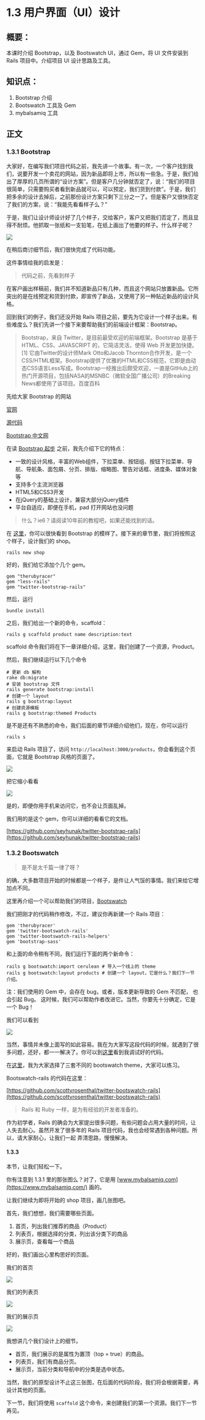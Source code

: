 # 1.3 用户界面（UI）设计

## 概要：

本课时介绍 Bootstrap，以及 Bootswatch UI，通过 Gem，将 UI 文件安装到 Rails 项目中。介绍项目 UI 设计思路及工具。

## 知识点：

1. Bootstrap 介绍
2. Bootswatch 工具及 Gem
3. mybalsamiq 工具

## 正文

### 1.3.1 Bootstrap

大家好，在编写我们项目代码之前，我先讲一个故事。有一次，一个客户找到我们，说要开发一个卖花的网站，因为新品即将上市，所以有一些急。于是，我们给出了厚厚的几页所谓的“设计方案”。但是客户几分钟就否定了，说：“我们的项目很简单，只需要购买者看到新品就可以，可以预定，我们货到付款”。于是，我们把多余的设计去掉后，之前那份设计方案只剩下三分之一了。但是客户又很快否定了我们的方案，说：“我能先看看样子么？”

于是，我们让设计师设计好了几个样子，交给客户，客户又把我们否定了，而且显得不耐烦。他抓取一张纸和一支铅笔，在纸上画出了他要的样子。什么样子呢？

![](../source/images/chapter_1/flower_sample.png)

在稍后商讨细节后，我们很快完成了代码功能。

这件事情给我的启发是：

> 代码之前，先看到样子

在客户画出样稿前，我们并不知道新品只有几种，而且这个网站只放置新品。它所突出的是在线预定和货到付款，即宣传了新品，又使用了另一种贴近新品的设计风格。

回到我们的例子，我们还没开始 Rails 项目之前，要先为它设计一个样子出来。有些难度么？我们先讲一个接下来要帮助我们的前端设计框架：Bootstrap。

> Bootstrap，来自 Twitter，是目前最受欢迎的前端框架。Bootstrap 是基于 HTML、CSS、JAVASCRIPT 的，它简洁灵活，使得 Web 开发更加快捷。[1] 它由Twitter的设计师Mark Otto和Jacob Thornton合作开发，是一个CSS/HTML框架。Bootstrap提供了优雅的HTML和CSS规范，它即是由动态CSS语言Less写成。Bootstrap一经推出后颇受欢迎，一直是GitHub上的热门开源项目，包括NASA的MSNBC（微软全国广播公司）的Breaking News都使用了该项目。百度百科

先给大家 Bootstrap 的网站


[官网](http://getbootstrap.com/)

[源代码](https://github.com/twbs/bootstrap)

[Bootstrap 中文网](http://www.bootcss.com/)

在读 [Bootstrap 起步](http://v3.bootcss.com/getting-started) 之前，我先介绍下它的特点：

* 一致的设计风格，丰富的Web组件，下拉菜单、按钮组、按钮下拉菜单、导航、导航条、面包屑、分页、排版、缩略图、警告对话框、进度条、媒体对象等
* 支持多个主流浏览器
* HTML5和CSS3开发
* 在jQuery的基础上设计，兼容大部分jQuery插件
* 平台自适应，即便在手机，pad 打开网站也没问题

> 什么？ie6？请阅读10年前的教程吧，如果还能找到的话。

在 [这里](http://v3.bootcss.com/getting-started/#examples)，你可以很快看到 Bootstrap 的模样了。接下来的章节里，我们将按照这个样子，设计我们的 shop。

```
rails new shop
```

好的，我们给它添加个几个 gem。

```
gem "therubyracer"
gem "less-rails"
gem "twitter-bootstrap-rails"
```

然后，运行

`bundle install`

之后，我们给出一个新的命令，scaffold：

`rails g scaffold product name description:text`

scaffold 命令我们将在下一章详细介绍，这里，我们创建了一个资源，Product。

然后，我们继续运行以下几个命令

```
# 更新 db 解构
rake db:migrate
# 安装 bootstrap 文件
rails generate bootstrap:install
# 创建一个 layout
rails g bootstrap:layout
# 创建资源模板
rails g bootstrap:themed Products
```

是不是还有不熟悉的命令，我们后面的章节详细介绍他们，现在，你可以运行

`rails s`

来启动 Rails 项目了，访问 `http://localhost:3000/products`，你会看到这个页面，它就是 Bootstrap 风格的页面了。

![](../source/images/chapter_1/bootstrap.png)

把它缩小看看

![](../source/images/chapter_1/bootstrap_small.png)

是的，即便你用手机来访问它，也不会让页面乱掉。

我们用的是这个 gem，你可以详细的看看它的文档。

[https://github.com/seyhunak/twitter-bootstrap-rails](https://github.com/seyhunak/twitter-bootstrap-rails)

### 1.3.2 Bootswatch

> 是不是太千篇一律了呀？

的确，大多数项目开始的时候都是一个样子，是件让人气馁的事情。我们来给它增加点不同。

这里再介绍一个可以帮助我们的项目，[Bootswatch](http://bootswatch.com/) 

我们把刚才的代码稍作修改，不过，建议你再新建一个 Rails 项目：

```
gem 'therubyracer'
gem 'twitter-bootswatch-rails'
gem 'twitter-bootswatch-rails-helpers'
gem 'bootstrap-sass'
```

和上面的命令稍有不同，我们运行下面的两个新命令：

```
rails g bootswatch:import cerulean # 导入一个线上的 theme
rails g bootswatch:layout products # 创建一个 layout，它是什么？我们下一节介绍。
```

注：我们使用的 Gem 中，会存在 bug，或者，版本更新导致的 Gem 不匹配， 也会引起 Bug。 这时候，我们可以帮助作者改进它。当然，你要先十分确定，它是一个 Bug！

我们可以看到

![](../source/images/chapter_1/bootswatch.png)

当然，事情并未像上面写的如此容易。我在为大家写这段代码的时候，就遇到了很多问题，还好，都一一解决了。你可以到[这里](https://github.com/liwei78/rails-practice-code/tree/master/chapter_1)看到我调试好的代码。

在[这里](https://github.com/liwei78/rails-practice-code/tree/master/chapter_1/rails-bootswatch)，我为大家选择了三套不同的 bootswatch theme，大家可以练习。

Bootswatch-rails 的代码在这里：

[https://github.com/scottvrosenthal/twitter-bootswatch-rails](https://github.com/scottvrosenthal/twitter-bootswatch-rails)

> Rails 和 Ruby 一样，是为有经验的开发者准备的。

作为初学者，Rails 的确会为大家提出很多问题，有些问题会占用大量的时间，让人失去耐心。虽然开发了很多年的 Rails 项目代码，我也会经常遇到各种问题。所以，请大家耐心，让我们一起
弄清思路，慢慢解决。

#### 1.3.3

本节，让我们轻松一下。

你有注意到 1.3.1 里的那张图么？对了，它是用 [www.mybalsamiq.com](https://www.mybalsamiq.com/) 画的。

让我们继续为即将开始的 shop 项目，画几张图吧。

首先，我们想想，我们需要哪些页面。

1. 首页，列出我们推荐的商品（Product）
2. 列表页，根据选择的分类，列出该分类下的商品
3. 展示页，查看每一个商品

好的，我们画出心里构思好的页面。

我们的首页

![](../source/images/chapter_1/index.png)

我们的列表页

![](../source/images/chapter_1/list.png)

我们的展示页

![](../source/images/chapter_1/show.png)

我想讲几个我们设计上的细节。

* 首页，我们展示的是属性为置顶（top = true）的商品。
* 列表页，我们有商品分页。
* 展示页，当前分类和导航中的分类是选中状态。

当然，我们的原型设计不止这三张图，在后面的代码阶段，我们将会根据需要，再设计其他的页面。

下一节，我们将使用 `scaffold` 这个命令，来创建我们的第一个资源。我们下一节再见。






